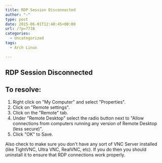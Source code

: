 ```yaml
---
title: RDP Session Disconnected
author: "-"
type: post
date: 2015-06-01T12:40:45+00:00
url: /?p=7738
categories:
  - Uncategorized
tags:
  - Arch Linux

---
```

## RDP Session Disconnected
## To resolve:

  1. Right click on "My Computer" and select "Properties".
  2. Click on "Remote settings".
  3. Click on the "Remote" tab.
  4. Under "Remote Desktop" select the radio button next to "Allow connections from computers running any version of Remote Desktop (less secure)".
  5. Click "OK" to Save.

Also check to make sure you don't have any sort of VNC Server installed (like TightVNC, Ultra VNC, RealVNC, etc). If you do then you should uninstall it to ensure that RDP connections work properly.